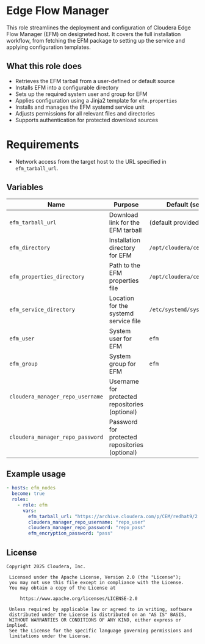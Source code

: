 # Edge Flow Manager

This role streamlines the deployment and configuration of Cloudera Edge Flow Manager (EFM) on designeted host. It covers the full installation workflow, from fetching the EFM package to setting up the service and applying configuration templates.

## What this role does

- Retrieves the EFM tarball from a user-defined or default source
- Installs EFM into a configurable directory
- Sets up the required system user and group for EFM
- Applies configuration using a Jinja2 template for `efm.properties`
- Installs and manages the EFM systemd service unit
- Adjusts permissions for all relevant files and directories
- Supports authentication for protected download sources

# Requirements

- Network access from the target host to the URL specified in `efm_tarball_url`.

## Variables

| Name                            | Purpose                                                      | Default (see `defaults/main.yml`)           |
|----------------------------------|--------------------------------------------------------------|---------------------------------------------|
| `efm_tarball_url`                | Download link for the EFM tarball                            | (default provided in role)                  |
| `efm_directory`                  | Installation directory for EFM                               | `/opt/cloudera/cem`                         |
| `efm_properties_directory`       | Path to the EFM properties file                              | `/opt/cloudera/cem/efm/conf/efm.properties` |
| `efm_service_directory`          | Location for the systemd service file                        | `/etc/systemd/system/efm.service`           |
| `efm_user`                       | System user for EFM                                          | `efm`                                       |
| `efm_group`                      | System group for EFM                                         | `efm`                                       |
| `cloudera_manager_repo_username` | Username for protected repositories (optional)               |                                             |
| `cloudera_manager_repo_password` | Password for protected repositories (optional)               |                                             |

## Example usage

```yaml
- hosts: efm_nodes
  become: true
  roles:
    - role: efm
      vars:
        efm_tarball_url: "https://archive.cloudera.com/p/CEM/redhat9/2.x/updates/2.2.0.0/tars/efm/efm-2.2.0.0-1-bin.tar.gz"
        cloudera_manager_repo_username: "repo_user"
        cloudera_manager_repo_password: "repo_pass"
        efm_encryption_password: "pass"
```

## License

```
Copyright 2025 Cloudera, Inc.

 Licensed under the Apache License, Version 2.0 (the "License");
 you may not use this file except in compliance with the License.
 You may obtain a copy of the License at

     https://www.apache.org/licenses/LICENSE-2.0

 Unless required by applicable law or agreed to in writing, software
 distributed under the License is distributed on an "AS IS" BASIS,
 WITHOUT WARRANTIES OR CONDITIONS OF ANY KIND, either express or implied.
 See the License for the specific language governing permissions and
 limitations under the License.
```

